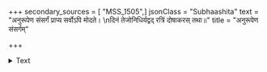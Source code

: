 +++
secondary_sources = [ "MSS_1505",]
jsonClass = "Subhaashita"
text = "अनुरूपेण संसर्गं प्राप्य सर्वोऽपि मोदते।  \nदिनं तेजोनिधिर्यद्वद् रत्रिं दोषाकरस् तथा॥"
title = "अनुरूपेण संसर्गम्"

+++

<details><summary>Text</summary>

अनुरूपेण संसर्गं प्राप्य सर्वोऽपि मोदते।  
दिनं तेजोनिधिर्यद्वद् रत्रिं दोषाकरस् तथा॥
</details>
